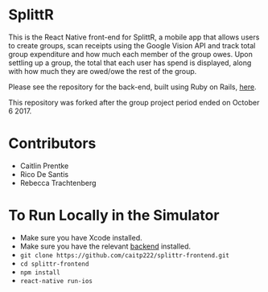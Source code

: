 # SplittR

This is the React Native front-end for SplittR, a mobile app that allows users to create groups, scan receipts using the Google Vision API and track total group expenditure and how much each member of the group owes. Upon settling up a group, the total that each user has spend is displayed, along with how much they are owed/owe the rest of the group. 

Please see the repository for the back-end, built using Ruby on Rails, [here](https://github.com/caitp222/splittr-backend).

This repository was forked after the group project period ended on October 6 2017.

# Contributors
- Caitlin Prentke
- Rico De Santis
- Rebecca Trachtenberg

# To Run Locally in the Simulator
- Make sure you have Xcode installed.
- Make sure you have the relevant [backend](https://github.com/caitp222/splittr-backend) installed.
- `git clone https://github.com/caitp222/splittr-frontend.git`
- `cd splittr-frontend`
- `npm install`
- `react-native run-ios`
